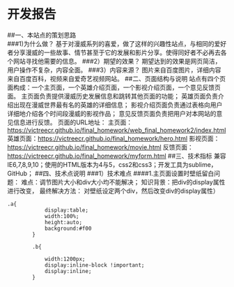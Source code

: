 # 开发报告</br>
##一、本站点的策划思路</br>
###1)为什么做？
		基于对漫威系列的喜爱，做了这样的兴趣性站点，与相同的爱好者分享漫威的一些故事、情节甚至于它的发展和影片分享。使得同好者不必再去各个网站寻找他需要的信息。
###2）期望的效果？
		期望达到的效果是网页简洁，用户操作不复杂，内容全面。
###3）内容来源？
		图片来自百度图片，详细内容来自百度百科，视频来自爱奇艺视频网站。
##二、页面结构与说明
		站点有四个页面构成：一个主页面，一个英雄介绍页面，一个影视介绍页面，一个意见反馈页面。
		主页面负责提供漫威历史发展信息和跳转其他页面的功能；
		英雄页面负责介绍出现在漫威世界最有名的英雄的详细信息；
		影视介绍页面负责通过表格向用户详细地介绍各个时间段漫威的影视作品；
		意见反馈页面负责把用户对本网站的意见信息进行反馈。
		页面的URL地址：
		主页面：https://victreecr.github.io/final_homework/web_final_homework2/index.html
		英雄页面：https://victreecr.github.io/final_homework/hero.html
		影视页面：https://victreecr.github.io/final_homework/movie.html
		反馈页面：https://victreecr.github.io/final_homework/myform.html
##三、技术指标
		兼容IE6,7,8,9,10；使用的HTML版本为4与5，css2和css3；开发工具为sublime，GitHub；
##四、技术点说明
###1）技术难点
####1.主页面设置时壁纸留白问题：
		难点：调节图片大小和div大小均不能解决；
		知识背景：把div的display属性进行改变，
		最终解决方法：
		对壁纸设定两个div，然后改变div的display属性）
```
.a{ 
            display:table;
            width:100%;
            height:auto;
            background:#f00
        }
        
        .b{
            
            width:1200px;
            display:inline-block !important;
            display:inline; 
        }
```
